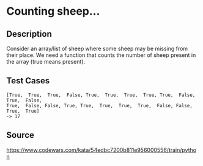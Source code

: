 # Counting sheep...

## Description 

Consider an array/list of sheep where some sheep may be missing from their place. We need a function that counts the number of sheep present in the array (true means present).

## Test Cases

    [True,  True,  True,  False, True,  True,  True,  True, True,  False, True,  False,
    True,  False, False, True, True,  True,  True,  True,  False, False, True,  True]
    -> 17

## Source
https://www.codewars.com/kata/54edbc7200b811e956000556/train/python
